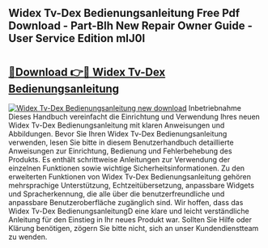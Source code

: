## Widex Tv-Dex Bedienungsanleitung Free Pdf Download - Part-Blh New Repair Owner Guide - User Service Edition mIJ0l

# <h2><a href="http://df5avva.blite.top/?on=Widex+Tv-Dex+Bedienungsanleitung">🔗Download 👉🔴 Widex Tv-Dex Bedienungsanleitung</a></h2>

[![Widex Tv-Dex Bedienungsanleitung new download](https://i.imgur.com/lujVjoI.png)](http://df5avva.blite.top/?on=Widex+Tv-Dex+Bedienungsanleitung)
Inbetriebnahme Dieses Handbuch vereinfacht die Einrichtung und Verwendung Ihres neuen Widex Tv-Dex Bedienungsanleitung mit klaren Anweisungen und Abbildungen. Bevor Sie Ihren Widex Tv-Dex Bedienungsanleitung verwenden, lesen Sie bitte in diesem Benutzerhandbuch detaillierte Anweisungen zur Einrichtung, Bedienung und Fehlerbehebung des Produkts. Es enthält schrittweise Anleitungen zur Verwendung der einzelnen Funktionen sowie wichtige Sicherheitsinformationen. Zu den erweiterten Funktionen von Widex Tv-Dex Bedienungsanleitung gehören mehrsprachige Unterstützung, Echtzeitübersetzung, anpassbare Widgets und Spracherkennung, die alle über die benutzerfreundliche und anpassbare Benutzeroberfläche zugänglich sind. Wir hoffen, dass das Widex Tv-Dex BedienungsanleitungD eine klare und leicht verständliche Anleitung für den Einstieg in Ihr neues Produkt war. Sollten Sie Hilfe oder Klärung benötigen, zögern Sie bitte nicht, sich an unser Kundendienstteam zu wenden.
